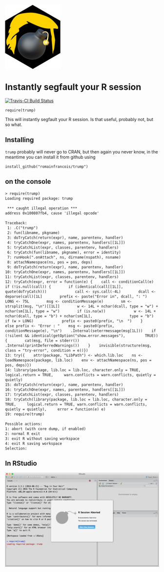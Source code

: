 
![trump](images/trump.png)

# Instantly segfault your R session

[![Travis-CI Build Status](https://travis-ci.org/romainfrancois/trump.svg?branch=master)](https://travis-ci.org/romainfrancois/trump)

```
require(trump)
```

This will instantly segfault your R session. Is that useful, probably not, but so what. 

## Installing 

`trump` probably will never go to CRAN, but then again you never know, in the meantime you can install it from github using 

```
install_github("romainfrancois/trump")
```

## on the console 

```
> require(trump)
Loading required package: trump

 *** caught illegal operation ***
address 0x100807fb4, cause 'illegal opcode'

Traceback:
 1: .C("trump")
 2: fun(libname, pkgname)
 3: doTryCatch(return(expr), name, parentenv, handler)
 4: tryCatchOne(expr, names, parentenv, handlers[[1L]])
 5: tryCatchList(expr, classes, parentenv, handlers)
 6: tryCatch(fun(libname, pkgname), error = identity)
 7: runHook(".onAttach", ns, dirname(nspath), nsname)
 8: attachNamespace(ns, pos = pos, deps)
 9: doTryCatch(return(expr), name, parentenv, handler)
10: tryCatchOne(expr, names, parentenv, handlers[[1L]])
11: tryCatchList(expr, classes, parentenv, handlers)
12: tryCatch(expr, error = function(e) {    call <- conditionCall(e)    if (!is.null(call)) {        if (identical(call[[1L]], quote(doTryCatch)))             call <- sys.call(-4L)        dcall <- deparse(call)[1L]        prefix <- paste("Error in", dcall, ": ")        LONG <- 75L        msg <- conditionMessage(e)        sm <- strsplit(msg, "\n")[[1L]]        w <- 14L + nchar(dcall, type = "w") + nchar(sm[1L], type = "w")        if (is.na(w))             w <- 14L + nchar(dcall, type = "b") + nchar(sm[1L],                 type = "b")        if (w > LONG)             prefix <- paste0(prefix, "\n  ")    }    else prefix <- "Error : "    msg <- paste0(prefix, conditionMessage(e), "\n")    .Internal(seterrmessage(msg[1L]))    if (!silent && identical(getOption("show.error.messages"),         TRUE)) {        cat(msg, file = stderr())        .Internal(printDeferredWarnings())    }    invisible(structure(msg, class = "try-error", condition = e))})
13: try({    attr(package, "LibPath") <- which.lib.loc    ns <- loadNamespace(package, lib.loc)    env <- attachNamespace(ns, pos = pos, deps)})
14: library(package, lib.loc = lib.loc, character.only = TRUE, logical.return = TRUE,     warn.conflicts = warn.conflicts, quietly = quietly)
15: doTryCatch(return(expr), name, parentenv, handler)
16: tryCatchOne(expr, names, parentenv, handlers[[1L]])
17: tryCatchList(expr, classes, parentenv, handlers)
18: tryCatch(library(package, lib.loc = lib.loc, character.only = TRUE,     logical.return = TRUE, warn.conflicts = warn.conflicts, quietly = quietly),     error = function(e) e)
19: require(trump)

Possible actions:
1: abort (with core dump, if enabled)
2: normal R exit
3: exit R without saving workspace
4: exit R saving workspace
Selection:
```

## In RStudio

![trump](images/abort.png)

